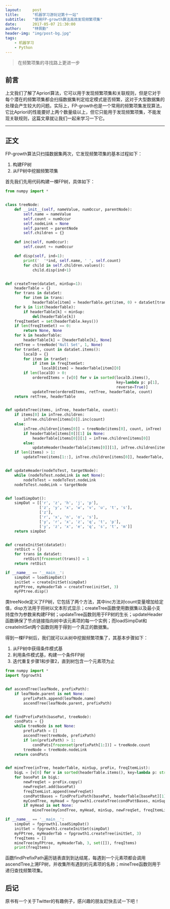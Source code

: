 ```yaml
---
layout:     post
title:      "机器学习游玩记第十一站"
subtitle:   "使用FP-growth算法高效发现频繁项集"
date:       2017-05-07 21:30:00
author:     "林佩勤"
header-img: "img/post-bg.jpg"
tags:
    - 机器学习
    - Python
---
```


> 在频繁项集的寻找路上更进一步


## 前言

上文我们了解了Apriori算法，它可以用于发现频繁项集和关联规则，但是它对于每个潜在的频繁项集都会扫描数据集判定给定模式是否频繁，这对于大型数据集的处理会产生较大的问题。实际上，FP-growth也是一个常用的频繁项集发现算法，它比Apriori的性能要好上两个数量级以上，但它只能用于发现频繁项集，不能发现关联规则，这篇文章就让我们一起来学习一下它。

---

## 正文

FP-growth算法只扫描数据集两次，它发现频繁项集的基本过程如下：

1. 构建FP树
2. 从FP树中挖掘频繁项集

首先我们先用代码构建一棵FP树，具体如下：

```python
from numpy import *


class treeNode:
    def __init__(self, nameValue, numOccur, parentNode):
        self.name = nameValue
        self.count = numOccur
        self.nodeLink = None
        self.parent = parentNode
        self.children = {}

    def inc(self, numOccur):
        self.count += numOccur

    def disp(self, ind=1):
        print('  '*ind, self.name, ' ', self.count)
        for child in self.children.values():
            child.disp(ind+1)


def createTree(dataSet, minSup=1):
    headerTable = {}
    for trans in dataSet:
        for item in trans:
            headerTable[item] = headerTable.get(item, 0) + dataSet[trans]
    for k in list(headerTable):
        if headerTable[k] < minSup:
            del(headerTable[k])
    freqItemSet = set(headerTable.keys())
    if len(freqItemSet) == 0:
        return None, None
    for k in headerTable:
        headerTable[k] = [headerTable[k], None]
    retTree = treeNode('Null Set', 1, None)
    for tranSet, count in dataSet.items():
        localD = {}
        for item in tranSet:
            if item in freqItemSet:
                localD[item] = headerTable[item][0]
        if len(localD) > 0:
            orderedItems = [v[0] for v in sorted(localD.items(),
                                                 key=lambda p: p[1],
                                                 reverse=True)]
            updateTree(orderedItems, retTree, headerTable, count)
    return retTree, headerTable


def updateTree(items, inTree, headerTable, count):
    if items[0] in inTree.children:
        inTree.children[items[0]].inc(count)
    else:
        inTree.children[items[0]] = treeNode(items[0], count, inTree)
        if headerTable[items[0]][1] is None:
            headerTable[items[0]][1] = inTree.children[items[0]]
        else:
            updateHeader(headerTable[items[0]][1], inTree.children[items[0]])
    if len(items) > 1:
        updateTree(items[1::], inTree.children[items[0]], headerTable, count)


def updateHeader(nodeToTest, targetNode):
    while (nodeToTest.nodeLink is not None):
        nodeToTest = nodeToTest.nodeLink
    nodeToTest.nodeLink = targetNode


def loadSimpDat():
    simpDat = [['r', 'z', 'h', 'j', 'p'],
               ['z', 'y', 'x', 'w', 'v', 'u', 't', 's'],
               ['z'],
               ['r', 'x', 'n', 'o', 's'],
               ['y', 'r', 'x', 'z', 'q', 't', 'p'],
               ['y', 'z', 'x', 'e', 'q', 's', 't', 'm']]
    return simpDat


def createInitSet(dataSet):
    retDict = {}
    for trans in dataSet:
        retDict[frozenset(trans)] = 1
    return retDict

if __name__ == '__main__':
    simpDat = loadSimpDat()
    initSet = createInitSet(simpDat)
    myFPtree, myHeaderTab = createTree(initSet, 3)
    myFPtree.disp()
```

类treeNode定义了FP树，它包括了两个方法，其中inc方法对count变量增加给定值，disp方法用于将树以文本形式显示；createTree函数使用数据集以及最小支持度作为参数来构建FP树；updateTree函数则用于FP树的生长；updateHeader函数确保了节点链接指向树中该元素项的每一个实例；而loadSimpDat和createInitSet两个函数则用于得到一个真正的数据集。

得到一棵FP树后，我们就可以从树中挖掘频繁项集了，其基本步骤如下：

1. 从FP树中获得条件模式基
2. 利用条件模式基，构建一个条件FP树
3. 迭代重复步骤1和步骤2，直到树包含一个元素项为止

```python
from numpy import *
import fpgrowth1


def ascendTree(leafNode, prefixPath):
    if leafNode.parent is not None:
        prefixPath.append(leafNode.name)
        ascendTree(leafNode.parent, prefixPath)


def findPrefixPath(basePat, treeNode):
    condPats = {}
    while treeNode is not None:
        prefixPath = []
        ascendTree(treeNode, prefixPath)
        if len(prefixPath) > 1:
            condPats[frozenset(prefixPath[1:])] = treeNode.count
        treeNode = treeNode.nodeLink
    return condPats


def mineTree(inTree, headerTable, minSup, preFix, freqItemList):
    bigL = [v[0] for v in sorted(headerTable.items(), key=lambda p: str(p[1]))]
    for basePat in bigL:
        newFreqSet = preFix.copy()
        newFreqSet.add(basePat)
        freqItemList.append(newFreqSet)
        condPattBases = findPrefixPath(basePat, headerTable[basePat][1])
        myCondTree, myHead = fpgrowth1.createTree(condPattBases, minSup)
        if myHead is not None:
            mineTree(myCondTree, myHead, minSup, newFreqSet, freqItemList)

if __name__ == '__main__':
    simpDat = fpgrowth1.loadSimpDat()
    initSet = fpgrowth1.createInitSet(simpDat)
    myFPtree, myHeaderTab = fpgrowth1.createTree(initSet, 3)
    freqItems = []
    mineTree(myFPtree, myHeaderTab, 3, set([]), freqItems)
    print(freqItems)
```

函数findPrefixPath遍历链表直到到达结尾，每遇到一个元素项都会调用ascendTree上溯FP树，并收集所有遇到的元素项的名称；mineTree函数则用于递归查找频繁项集。

## 后记

原书有一个关于Twitter的有趣例子，感兴趣的朋友赶快去试一下吧！
